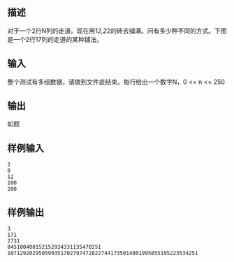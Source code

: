 ## 描述


对于一个2行N列的走道。现在用1*2,2*2的砖去铺满。问有多少种不同的方式。下图是一个2行17列的走道的某种铺法。

## 输入


整个测试有多组数据，请做到文件底结束。每行给出一个数字N，0 <= n <= 250 

## 输出


如题

## 样例输入


```
2
8
12
100
200
```


## 样例输出


```
3
171
2731
845100400152152934331135470251
1071292029505993517027974728227441735014801995855195223534251
```



